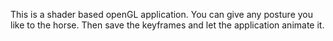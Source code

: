 This is a shader based openGL application.
You can give any posture you like to the horse. Then save the keyframes and let the application animate it.
